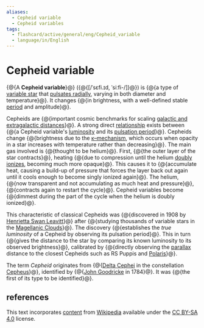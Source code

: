 ```yaml
---
aliases:
  - Cepheid variable
  - Cepheid variables
tags:
  - flashcard/active/general/eng/Cepheid_variable
  - language/in/English
---
```


# Cepheid variable

{@{A __Cepheid variable__}@} ({@{[/ˈsɛfi.ɪd, ˈsiːfi-/]}@}) is {@{a type of [variable star](variable%20star.md) that [pulsates radially](instability%20strip.md), varying in both diameter and temperature}@}. It changes {@{in brightness, with a well-defined stable [period](frequency.md) and amplitude}@}. <!--SR:!2025-04-14,188,310!2025-05-22,219,330!2025-02-12,127,290!2025-11-22,312,290-->

Cepheids are {@{important cosmic benchmarks for scaling [galactic and extragalactic distances](cosmic%20distance%20ladder.md)}@}. A strong direct [relationship](period-luminosity%20relation.md) exists between {@{a Cepheid variable's [luminosity](luminosity.md) and its [pulsation period](periodic%20function.md)}@}. Cepheids change {@{brightness due to the [κ–mechanism](kappa–mechanism.md), which occurs when opacity in a star increases with temperature rather than decreasing}@}. The main gas involved is {@{thought to be helium}@}. First, {@{the outer layer of the star contracts}@}, heating {@{due to compression until the helium [doubly ionizes](double%20ionization.md), becoming much more opaque}@}. This causes it to {@{accumulate heat, causing a build-up of pressure that forces the layer back out again until it cools enough to become singly ionized again}@}. The helium, {@{now transparent and not accumulating as much heat and pressure}@}, {@{contracts again to restart the cycle}@}. Cepheid variables become {@{dimmest during the part of the cycle when the helium is doubly ionized}@}. <!--SR:!2025-07-27,222,270!2025-07-15,263,330!2025-09-08,254,270!2025-07-11,260,330!2025-04-26,185,310!2025-09-12,256,270!2025-04-26,165,270!2025-07-22,269,330!2025-08-03,278,330!2025-05-02,199,310-->

This characteristic of classical Cepheids was {@{discovered in 1908 by [Henrietta Swan Leavitt](Henrietta%20Swan%20Leavitt.md)}@} after {@{studying thousands of variable stars in the [Magellanic Clouds](Magellanic%20Clouds.md)}@}. The discovery {@{establishes the _true luminosity_ of a Cepheid by observing its pulsation period}@}. This in turn {@{gives the distance to the star by comparing its known luminosity to its observed brightness}@}, calibrated by {@{directly observing the [parallax](parallax%20in%20astronomy.md) distance to the closest Cepheids such as RS Puppis and [Polaris](polaris.md)}@}. <!--SR:!2025-01-20,97,230!2025-02-01,121,290!2025-03-25,168,310!2025-08-20,269,290!2025-05-16,180,270-->

The term _Cepheid_ originates from {@{[Delta Cephei](Delta%20Cephei.md) in the constellation [Cepheus](Cepheus%20(constellation).md)}@}, identified by {@{[John Goodricke](John%20Goodricke.md) in 1784}@}. It was {@{the first of its type to be identified}@}. <!--SR:!2025-06-02,210,290!2025-01-31,100,230!2025-07-15,265,330-->

## references

This text incorporates [content](https://en.wikipedia.org/wiki/Cepheid_variable) from [Wikipedia](Wikipedia.md) available under the [CC BY-SA 4.0](https://creativecommons.org/licenses/by-sa/4.0/) license.
